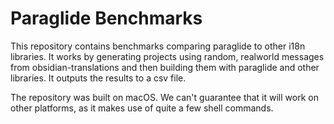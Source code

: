 # Paraglide Benchmarks

This repository contains benchmarks comparing paraglide to other i18n libraries. It works by generating projects using random, realworld messages from obsidian-translations and then building them with paraglide and other libraries. It outputs the results to a csv file.

The repository was built on macOS. We can't guarantee that it will work on other platforms, as it makes use of quite a few shell commands.